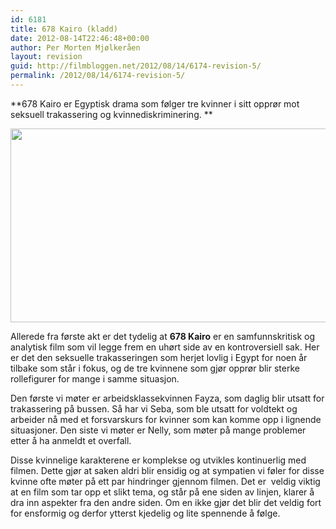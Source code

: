 ```yaml
---
id: 6181
title: 678 Kairo (kladd)
date: 2012-08-14T22:46:48+00:00
author: Per Morten Mjølkeråen
layout: revision
guid: http://filmbloggen.net/2012/08/14/6174-revision-5/
permalink: /2012/08/14/6174-revision-5/
---
```

**678 Kairo er Egyptisk drama som følger tre kvinner i sitt opprør mot seksuell trakassering og kvinnediskriminering. **

<a href="http://filmbloggen.net/?attachment_id=6178" rel="attachment wp-att-6178"><img class="alignnone size-large wp-image-6178" src="http://filmbloggen.net/wp-content/uploads//2012/08/11-002-620x310.jpg" alt="" width="620" height="310" /><br /> </a>

Allerede fra første akt er det tydelig at **678 Kairo** er en samfunnskritisk og analytisk film som vil legge frem en uhørt side av en kontroversiell sak. Her er det den seksuelle trakasseringen som herjet lovlig i Egypt for noen år tilbake som står i fokus, og de tre kvinnene som gjør opprør blir sterke rollefigurer for mange i samme situasjon.

Den første vi møter er arbeidsklassekvinnen Fayza, som daglig blir utsatt for trakassering på bussen. Så har vi Seba, som ble utsatt for voldtekt og arbeider nå med et forsvarskurs for kvinner som kan komme opp i lignende situasjoner. Den siste vi møter er Nelly, som møter på mange problemer etter å ha anmeldt et overfall.

Disse kvinnelige karakterene er komplekse og utvikles kontinuerlig med filmen. Dette gjør at saken aldri blir ensidig og at sympatien vi føler for disse kvinne ofte møter på ett par hindringer gjennom filmen. Det er  veldig viktig at en film som tar opp et slikt tema, og står på ene siden av linjen, klarer å dra inn aspekter fra den andre siden. Om en ikke gjør det blir det veldig fort for ensformig og derfor ytterst kjedelig og lite spennende å følge.

&nbsp;